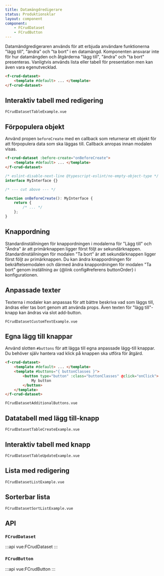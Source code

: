 ```yaml
---
title: Datamängdredigerare
status: Produktionsklar
layout: component
component:
    - FCrudDataset
    - FCrudButton
---
```


Datamändgredigeraren används för att erbjuda användare funktionerna "lägg till", "ändra" och "ta bort" i en datamängd.
Komponenten ansvarar inte för hur datamängden och åtgärderna "lägg till", "ändra" och "ta bort" presenteras.
Vanligtvis används lista eller tabell för presentation men kan även vara egenutvecklad.

```html name=base hidden
<f-crud-dataset>
    <template #default> ... </template>
</f-crud-dataset>
```

## Interaktiv tabell med redigering

```import
FCrudDatasetTableExample.vue
```

## Förpopulera objekt

Använd propen `beforeCreate` med en callback som returnerar ett objekt för att förpopulera data som ska läggas till.
Callback anropas innan modalen visas.

```html static
<f-crud-dataset :before-create="onBeforeCreate">
    <template #default> ... </template>
</f-crud-dataset>
```

```ts
/* eslint-disable-next-line @typescript-eslint/no-empty-object-type */
interface MyInterface {}

/* --- cut above --- */

function onBeforeCreate(): MyInterface {
    return {
        /* ... */
    };
}
```

## Knappordning

Standardinställningen för knappordningen i modalerna för "Lägg till" och "Ändra" är att primärknappen ligger först följt av sekundärknappen.
Standardinställningen för modalen "Ta bort" är att sekundärknappen ligger först följt av primärknappen.
Du kan ändra knappordningen för bekräftelsemodalen och därmed ändra knappordningen för modalen "Ta bort" genom inställning av {@link config#referens buttonOrder} i konfigurationen.

## Anpassade texter

Texterna i modaler kan anpassas för att bättre beskriva vad som läggs till, ändras eller tas bort genom att använda props. Även texten för "lägg till"-knapp kan ändras via slot add-button.

```import
FCrudDatasetCustomTextExample.vue
```

## Egna lägg till knappar

Använd slotten `#buttons` för att lägga till egna anpassade lägg-till knappar.
Du behöver själv hantera vad klick på knappen ska utföra för åtgärd.

```html compare=base
<f-crud-dataset>
    <template #default> ... </template>
    <template #buttons="{ buttonClasses }">
        <button type="button" :class="buttonClasses" @click="onClick">
            My button
        </button>
    </template>
</f-crud-dataset>
```

```import nomarkup
FCrudDatasetAdditionalButtons.vue
```

## Datatabell med lägg till-knapp

```import
FCrudDatasetTableCreateExample.vue
```

## Interaktiv tabell med knapp

```import
FCrudDatasetTableUpdateExample.vue
```

## Lista med redigering

```import
FCrudDatasetListExample.vue
```

## Sorterbar lista

```import
FCrudDatasetSortListExample.vue
```

## API

### `FCrudDataset`

:::api
vue:FCrudDataset
:::

### `FCrudButton`

:::api
vue:FCrudButton
:::
